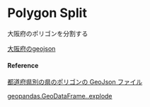 Polygon Split
===============


大阪府のポリゴンを分割する

[大阪府のgeojson](https://github.com/ohwada/World_Countries/blob/main/geojson/japan_prefectures/geojson/osaka.geojson)


#### Reference

[都道府県別の県のポリゴンの GeoJson ファイル](https://github.com/ohwada/World_Countries/tree/main/geojson/japan_prefectures)

[geopandas.GeoDataFrame..explode](https://geopandas.org/en/stable/docs/reference/api/geopandas.GeoDataFrame.explode.html)
